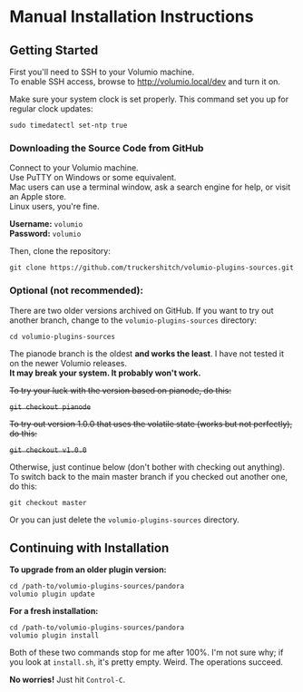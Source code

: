 # Manual Installation Instructions

## Getting Started

First you'll need to SSH to your Volumio machine.<br/>
To enable SSH access, browse to http://volumio.local/dev and turn it on.

Make sure your system clock is set properly.  This command set you up for regular clock updates:<br/>

`sudo timedatectl set-ntp true`

### Downloading the Source Code from GitHub

Connect to your Volumio machine.<br/>
Use PuTTY on Windows or some equivalent.<br/>
Mac users can use a terminal window, ask a search engine for help, or visit an Apple store.<br/>
Linux users, you're fine.

<b>Username:</b> `volumio`<br/>
<b>Password:</b> `volumio`<br/>

Then, clone the repository:

`git clone https://github.com/truckershitch/volumio-plugins-sources.git`

### Optional (not recommended):
There are two older versions archived on GitHub.  If you want to try out another branch, change to the `volumio-plugins-sources` directory:

`cd volumio-plugins-sources`

The pianode branch is the oldest <b>and works the least</b>.  I have not tested it on the newer Volumio releases.<br/>
<b>It may break your system.  It probably won't work.</b>

~~To try your luck with the version based on pianode, do this:~~

~~`git checkout pianode`~~

~~To try out version 1.0.0 that uses the volatile state (works but not perfectly), do this:~~

~~`git checkout v1.0.0`~~

Otherwise, just continue below (don't bother with checking out anything).  To switch back to the main master branch if you checked out another one, do this:

`git checkout master`

Or you can just delete the `volumio-plugins-sources` directory.

## Continuing with Installation

<b>To upgrade from an older plugin version:</b>

`cd /path-to/volumio-plugins-sources/pandora`<br/>
`volumio plugin update`

<b>For a fresh installation:</b>

`cd /path-to/volumio-plugins-sources/pandora`<br/>
`volumio plugin install`

Both of these two commands stop for me after 100%.  I'm not sure why; if you look at `install.sh`, it's pretty empty.  Weird.  The operations succeed.

<b>No worries!</b>  Just hit `Control-C`.